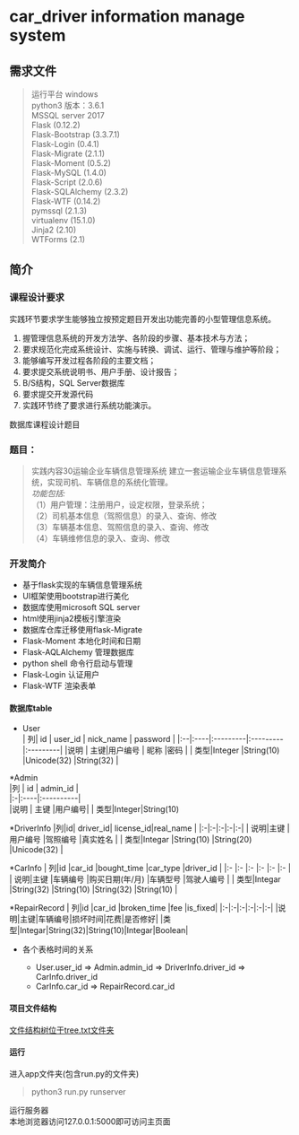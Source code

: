 # car_driver information manage system
## 需求文件

>运行平台 windows   
python3  版本：3.6.1  
MSSQL server 2017  
Flask (0.12.2)  
Flask-Bootstrap (3.3.7.1)  
Flask-Login (0.4.1)  
Flask-Migrate (2.1.1)  
Flask-Moment (0.5.2)  
Flask-MySQL (1.4.0)  
Flask-Script (2.0.6)  
Flask-SQLAlchemy (2.3.2)  
Flask-WTF (0.14.2)  
pymssql (2.1.3)  
virtualenv (15.1.0)  
Jinja2 (2.10)  
WTForms (2.1)  

## 简介

### 课程设计要求

 实践环节要求学生能够独立按预定题目开发出功能完善的小型管理信息系统。  
1. 握管理信息系统的开发方法学、各阶段的步骤、基本技术与方法；  
1. 要求规范化完成系统设计、实施与转换、调试、运行、管理与维护等阶段；  
1. 能够编写开发过程各阶段的主要文档；   
1. 要求提交系统说明书、用户手册、设计报告；  
1. B/S结构，SQL Server数据库  
1. 要求提交开发源代码  
1. 实践环节终了要求进行系统功能演示。  


数据库课程设计题目
### 题目：
>    实践内容30运输企业车辆信息管理系统
建立一套运输企业车辆信息管理系统，实现司机、车辆信息的系统化管理。  
*功能包括:*  
（1）用户管理：注册用户，设定权限，登录系统；  
（2）司机基本信息（驾照信息）的录入、查询、修改  
（3）车辆基本信息、驾照信息的录入、查询、修改  
（4）车辆维修信息的录入、查询、修改  

### 开发简介

* 基于flask实现的车辆信息管理系统
* UI框架使用bootstrap进行美化
* 数据库使用microsoft SQL server
* html使用jinja2模板引擎渲染
* 数据库仓库迁移使用flask-Migrate
* Flask-Moment 本地化时间和日期
* Flask-AQLAlchemy 管理数据库
* python shell 命令行启动与管理
* Flask-Login 认证用户
* Flask-WTF 渲染表单

#### 数据库table

* User  
  | 列| id | user_id | nick_name | password |
  |:--|:----|:---------|:---------|:---------|
  |说明 | 主键|用户编号 | 昵称 |密码 |
  | 类型|Integer |String(10) |Unicode(32) |String(32) |  

*Admin  
  |列 | id | admin_id |  
  |:-|:----|:----------|  
  |说明 | 主键 |用户编号|
  | 类型|Integer|String(10)

*DriverInfo
 |列|id| driver_id| license_id|real_name |
 |:-|:-|:-|:-|:-|
 | 说明|主键 |用户编号 |驾照编号 |真实姓名 |
 | 类型|Integar |String(10) |String(20) |Unicode(32) |

*CarInfo
 | 列|id |car_id |bought_time |car_type |driver_id |
 |:- |:- |:- |:- |:- |:- |
 | 说明|主键 |车辆编号 |购买日期(年/月) |车辆型号 |驾驶人编号 |
 | 类型|Integar |String(32) |String(10) |String(32) |String(10) |

*RepairRecord
| 列|id |car_id |broken_time |fee |is_fixed|
|:-|:-|:-|:-|:-|:-|
|说明|主键|车辆编号|损坏时间|花费|是否修好|
|类型|Integar|String(32)|String(10)|Integar|Boolean|

* 各个表格时间的关系

    *    User.user_id => Admin.admin_id => DriverInfo.driver_id => CarInfo.driver_id  
    *    CarInfo.car_id => RepairRecord.car_id  



#### 项目文件结构

[文件结构树位于tree.txt文件夹](./tree.txt)

#### 运行

进入app文件夹(包含run.py的文件夹)
>python3 run.py runserver

运行服务器  
本地浏览器访问127.0.0.1:5000即可访问主页面

                






